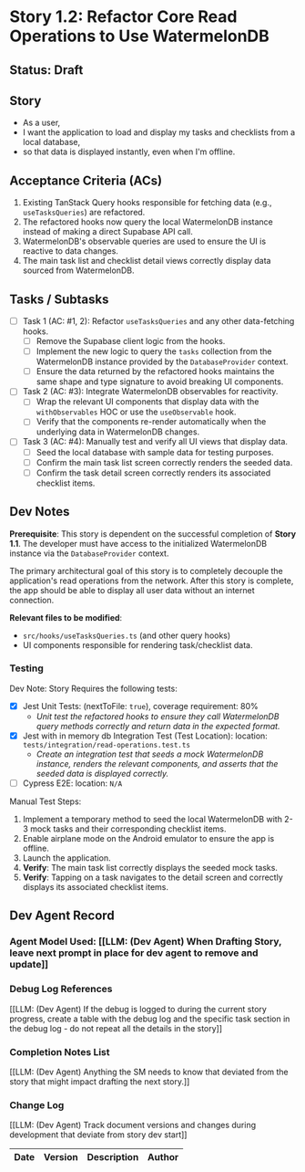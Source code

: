 # Story 1.2: Refactor Core Read Operations to Use WatermelonDB

## Status: Draft

## Story

- As a user,
- I want the application to load and display my tasks and checklists from a local database,
- so that data is displayed instantly, even when I'm offline.

## Acceptance Criteria (ACs)

1.  Existing TanStack Query hooks responsible for fetching data (e.g., `useTasksQueries`) are refactored.
2.  The refactored hooks now query the local WatermelonDB instance instead of making a direct Supabase API call.
3.  WatermelonDB's observable queries are used to ensure the UI is reactive to data changes.
4.  The main task list and checklist detail views correctly display data sourced from WatermelonDB.

## Tasks / Subtasks

- [ ] Task 1 (AC: #1, 2): Refactor `useTasksQueries` and any other data-fetching hooks.
    - [ ] Remove the Supabase client logic from the hooks.
    - [ ] Implement the new logic to query the `tasks` collection from the WatermelonDB instance provided by the `DatabaseProvider` context.
    - [ ] Ensure the data returned by the refactored hooks maintains the same shape and type signature to avoid breaking UI components.
- [ ] Task 2 (AC: #3): Integrate WatermelonDB observables for reactivity.
    - [ ] Wrap the relevant UI components that display data with the `withObservables` HOC or use the `useObservable` hook.
    - [ ] Verify that the components re-render automatically when the underlying data in WatermelonDB changes.
- [ ] Task 3 (AC: #4): Manually test and verify all UI views that display data.
    - [ ] Seed the local database with sample data for testing purposes.
    - [ ] Confirm the main task list screen correctly renders the seeded data.
    - [ ] Confirm the task detail screen correctly renders its associated checklist items.

## Dev Notes

**Prerequisite**: This story is dependent on the successful completion of **Story 1.1**. The developer must have access to the initialized WatermelonDB instance via the `DatabaseProvider` context.

The primary architectural goal of this story is to completely decouple the application's read operations from the network. After this story is complete, the app should be able to display all user data without an internet connection.

**Relevant files to be modified**:
* `src/hooks/useTasksQueries.ts` (and other query hooks)
* UI components responsible for rendering task/checklist data.

### Testing

Dev Note: Story Requires the following tests:
- [x] Jest Unit Tests: (nextToFile: `true`), coverage requirement: 80%
    -   *Unit test the refactored hooks to ensure they call WatermelonDB query methods correctly and return data in the expected format.*
- [x] Jest with in memory db Integration Test (Test Location): location: `tests/integration/read-operations.test.ts`
    -   *Create an integration test that seeds a mock WatermelonDB instance, renders the relevant components, and asserts that the seeded data is displayed correctly.*
- [ ] Cypress E2E: location: `N/A`

Manual Test Steps:
1.  Implement a temporary method to seed the local WatermelonDB with 2-3 mock tasks and their corresponding checklist items.
2.  Enable airplane mode on the Android emulator to ensure the app is offline.
3.  Launch the application.
4.  **Verify**: The main task list correctly displays the seeded mock tasks.
5.  **Verify**: Tapping on a task navigates to the detail screen and correctly displays its associated checklist items.

## Dev Agent Record

### Agent Model Used: [[LLM: (Dev Agent) When Drafting Story, leave next prompt in place for dev agent to remove and update]]

### Debug Log References

[[LLM: (Dev Agent) If the debug is logged to during the current story progress, create a table with the debug log and the specific task section in the debug log - do not repeat all the details in the story]]

### Completion Notes List

[[LLM: (Dev Agent) Anything the SM needs to know that deviated from the story that might impact drafting the next story.]]

### Change Log

[[LLM: (Dev Agent) Track document versions and changes during development that deviate from story dev start]]

| Date | Version | Description | Author |
| :--- | :------ | :---------- | :----- |